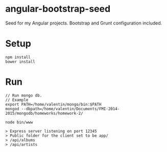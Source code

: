 angular-bootstrap-seed
======================

Seed for my Angular projects. Bootstrap and Grunt configuration included.

# Setup

    npm install
    bower install

# Run

    // Run mongo db.
    // Example
    export PATH=/home/valentin/mongo/bin:$PATH
    mongod --dbpath=/home/valentin/Documents/FMI-2014-2015/mongodb/homeworks/homework-2/

    node bin/www

    > Express server listening on port 12345
    > Public folder for the client set to be app/
    > /api/albums
    > /api/artists


